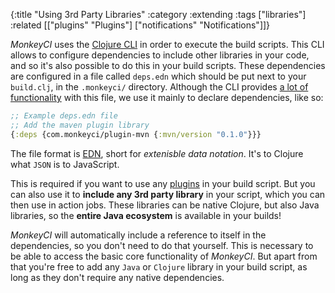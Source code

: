 {:title "Using 3rd Party Libraries"
 :category :extending
 :tags ["libraries"]
 :related [["plugins" "Plugins"]
           ["notifications" "Notifications"]]}

*MonkeyCI* uses the [Clojure CLI](https://clojure.org/reference/clojure_cli) in order
to execute the build scripts.  This CLI allows to configure dependencies to include
other libraries in your code, and so it's also possible to do this in your build scripts.
These dependencies are configured in a file called `deps.edn` which should be put next to
your `build.clj`, in the `.monkeyci/` directory.  Although the CLI provides [a lot of
functionality](https://clojure.org/reference/deps_edn) with this file, we use it mainly
to declare dependencies, like so:

```clojure
;; Example deps.edn file
;; Add the maven plugin library
{:deps {com.monkeyci/plugin-mvn {:mvn/version "0.1.0"}}}
```

The file format is [EDN](https://github.com/edn-format/edn), short for *extenisble
data notation*.  It's to Clojure what `JSON` is to JavaScript.

This is required if you want to use any [plugins](plugins/) in your build script.
But you can also use it to **include any 3rd party library** in your script, which you
can then use in action jobs.  These libraries can be native Clojure, but also Java
libraries, so the **entire Java ecosystem** is available in your builds!

*MonkeyCI* will automatically include a reference to itself in the dependencies, so
you don't need to do that yourself.  This is necessary to be able to access the basic
core functionality of *MonkeyCI*.  But apart from that you're free to add any `Java` or
`Clojure` library in your build script, as long as they don't require any native
dependencies.